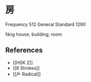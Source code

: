 # 房
Frequency 512
General Standard 1290

fáng
house, building; room

## References
- [[HSK 2]]
- [[8 Strokes]]
- [[戶 Radical]]
